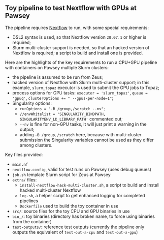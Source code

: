## Toy pipeline to test Nextflow with GPUs at Pawsey


The pipeline requires [Nextflow](https://github.com/nextflow-io/nextflow) to run, with some special requirements:

* DSL2 syntax is used, so that Nextflow version `20.07.1` or higher is required;
* Slurm multi-cluster support is needed, so that an hacked version of Nextflow is required; a script to build and install one is provided.


Here are the highlights of the key requirements to run a CPU+GPU pipeline with containers on Pawsey multiple Slurm clusters:

* the pipeline is assumed to be run from Zeus;
* hacked version of Nextflow with Slurm multi-cluster support; in this example, `slurm_topaz` executor is used to submit the GPU jobs to Topaz;
* process options for GPU tasks: `executor = 'slurm_topaz'`, `queue = 'gpuq'`, `clusterOptions += " --gpus-per-node=1"`;
* Singularity options: 
  * `runOptions = "-B /group,/scratch --nv"`;
  * `//envWhitelist = 'SINGULARITY_BINDPATH, SINGULARITYENV_LD_LIBRARY_PATH'` commented out;
  * `--nv` is fine for non-GPU tasks, it will just print a warning in the output;
  * adding `-B /group,/scratch` here, because with multi-cluster submission the Singularity variables cannot be used as they differ among clusters.


Key files provided:

* `main.nf`
* `nextflow.config`, valid for test runs on Pawsey (uses debug queues)
* `job.sh` template Slurm script for Zeus at Pawsey
* `extra/` files:
  * `install-nextflow-hack-multi-cluster.sh`, a script to build and install hacked multi-cluster Nextflow
  * `log.sh`, a helper script to get enhanced logging for completed pipelines
  * `Dockerfile` used to build the toy container in use
* `src/`: source files for the toy CPU and GPU binaries in use
* `bin_/`: toy binaries (directory has broken name, to force using binaries from the container)
* `test-outputs/`: reference test outputs (currently the pipeline only outputs the equivalent of `test-out-a-cpu` and `test-out-a-gpu`)
